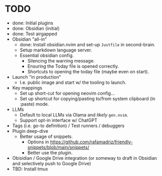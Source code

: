 # TODO

- done: Initial plugins
- done: Obsidian (initial)
- done: Test airgapped
- Obsidian "all-in"
    - done: Install obsidian.nvim and set-up `Justfile` in second-brain.
    - Setup markdown language server.
    - Essential obsidian config.
        - Silencing the warning message.
        - Ensuring the Today file is opened correctly.
        - Shortcuts to opening the today file (maybe even on start).
- Launch "in production"
    - I.e. public image and start w/ the tooling to launch.
- Key mappings
    - Set up short-cut for opening neovim config...
    - Set up shortcut for copying/pasting to/from system clipboard (in :paste)
      mode.
- LLMs
    - Default to local LLMs via Olama and _likely_ `gen.nvim`.
    - Support opt-in interface w/ ChatGPT
- Tags (i.e. go-to definition) / Test runners / debuggers
- Plugin deep-dive
    - Better usage of snippets.
        - Options in
          https://github.com/rafamadriz/friendly-snippets/blob/main/snippets/
        - Better use the plugin.
- Obisidian / Google Drive integration (or someway to draft in Obsidian and
selectively push to Google Drive)
- TBD: Install tmux
